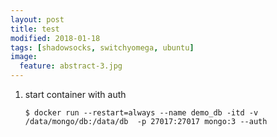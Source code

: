 ```yaml
---
layout: post
title: test
modified: 2018-01-18
tags: [shadowsocks, switchyomega, ubuntu]
image:
  feature: abstract-3.jpg
---
```


1. start container with auth

    ```console
    $ docker run --restart=always --name demo_db -itd -v /data/mongo/db:/data/db  -p 27017:27017 mongo:3 --auth
    ```


